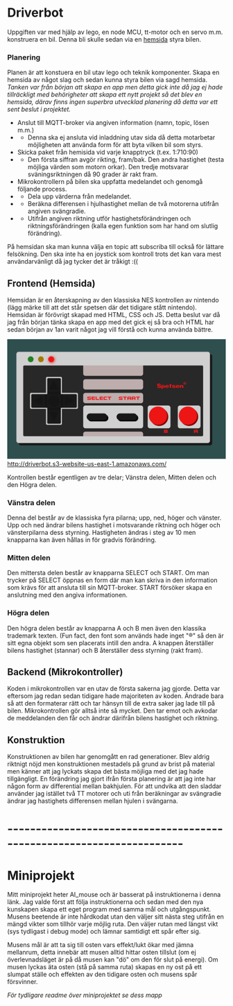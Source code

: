 # Driverbot
Uppgiften var med hjälp av lego, en node MCU, tt-motor och en servo m.m. konstruera en bil. Denna bli skulle sedan via en [hemsida](http://driverbot.s3-website-us-east-1.amazonaws.com/) styra bilen.  
### Planering  
Planen är att konstuera en bil utav lego och teknik komponenter. Skapa en hemsida av något slag och sedan kunna styra bilen via sagd hemsida. *Tanken var från början att skapa en app men detta gick inte då jag ej hade tillräckligt med behörigheter att skapa ett nytt projekt så det blev en hemsida, därav finns ingen superbra utvecklad planering då detta var ett sent beslut i projektet.*
* Anslut till MQTT-broker via angiven information (namn, topic, lösen m.m.)
* * Denna ska ej ansluta vid inladdning utav sida då detta motarbetar möjligheten att använda form för att byta vilken bil som styrs.
* Skicka paket från hemisida vid varje knapptryck (t.ex. 1:710:90)
* * Den första siffran avgör rikting, fram/bak. Den andra hastighet (testa möjliga värden som motorn orkar). Den tredje motsvarar sväningsriktningen då 90 grader är rakt fram.
* Mikrokontrollern på bilen ska uppfatta medelandet och genomgå följande process.
* * Dela upp värderna från medelandet.
* * Beräkna differensen i hjulhastighet mellan de två motorerna utifrån angiven svängradie.
* * Utifrån angiven riktning utför hastighetsförändringen och riktningsförändringen (kalla egen funktion som har hand om slutlig förändring).  

På hemsidan ska man kunna välja en topic att subscriba till också för lättare felsökning. Den ska inte ha en joystick som kontroll trots det kan vara mest användarvänligt då jag tycker det är tråkigt :((
## Frontend (Hemsida)
Hemsidan är en återskapning av den klassiska NES kontrollen av nintendo (lägg märke till att det står spetsen där det tidigare stått nintendo). Hemsidan är förövrigt skapad med HTML, CSS och JS. Detta beslut var då jag från början tänka skapa en app med det gick ej så bra och HTML har sedan början av 1an varit något jag vill förstå och kunna använda bättre.  

![Image of site](https://github.com/abbindustrigymnasium/driverbot-abbliseng/blob/master/Miniprojekt/pictures/driverbot_hemsida.PNG)
http://driverbot.s3-website-us-east-1.amazonaws.com/
    
Kontrollen består egentligen av tre delar; Vänstra delen, Mitten delen och den Högra delen.
### Vänstra delen
Denna del består av de klassiska fyra pilarna; upp, ned, höger och vänster. Upp och ned ändrar bilens hastighet i motsvarande riktning och höger och vänsterpilarna dess styrning. Hastigheten ändras i steg av 10 men knapparna kan även hållas in för gradvis förändring.
### Mitten delen
Den mittersta delen består av knapparna SELECT och START. Om man trycker på SELECT öppnas en form där man kan skriva in den information som krävs för att ansluta till sin MQTT-broker. START försöker skapa en anslutning med den angiva informationen.
### Högra delen
Den högra delen består av knapparna A och B men även den klassika trademark texten. (Fun fact, den font som används hade inget "®" så den är sitt egna objekt som sen placerats intill den andra. A knappen återställer bilens hastighet (stannar) och B återställer dess styrning (rakt fram).
## Backend (Mikrokontroller)
Koden i mikrokontrollen var en utav de första sakerna jag gjorde. Detta var eftersom jag redan sedan tidigare hade majoriteten av koden. Ändrade bara så att den formaterar rätt och tar hänsyn till de extra saker jag lade till på bilen. Mikrokontrollen gör alltså inte så mycket. Den tar emot och avkodar de meddelanden den får och ändrar därifrån bilens hastighet och riktning.
## Konstruktion
Konstruktionen av bilen har genomgått en rad generationer. Blev aldrig riktnigt nöjd men konstruktionen mestadels på grund av brist på material men känner att jag lyckats skapa det bästa möjliga med det jag hade tillgängligt. En förändring jag gjort ifrån första planering är att jag inte har någon form av differential mellan bakhjulen. För att undvika att den sladdar använder jag istället två TT motorer och uti från beräkningar av svängradie ändrar jag hastighets differensen mellan hjulen i svängarna.
# ---------------------------------------------------------------------
# Miniprojekt
Mitt miniprojekt heter AI_mouse och är basserat på instruktionerna i denna länk. Jag valde först att följa instruktionerna och sedan med den nya kunskapen skapa ett eget program med samma mål och utgångspunkt. Musens beetende är inte hårdkodat utan den väljer sitt nästa steg utifrån en mängd vikter som tillhör varje möjlig ruta. Den väljer rutan med längst vikt (sys tydligast i debug mode) och lämnar samtidigt ett spår efter sig.  
  
Musens mål är att ta sig till osten vars effekt/lukt ökar med jämna mellanrum, detta innebär att musen alltid hittar osten tillslut (om ej överlevnadsläget är på då musen kan "dö" om den för slut på energi). Om musen lyckas äta osten (stå på samma ruta) skapas en ny ost på ett slumpat ställe och effekten av den tidigare osten och musens spår försvinner.

*För tydligare readme över miniprojektet se dess mapp*
